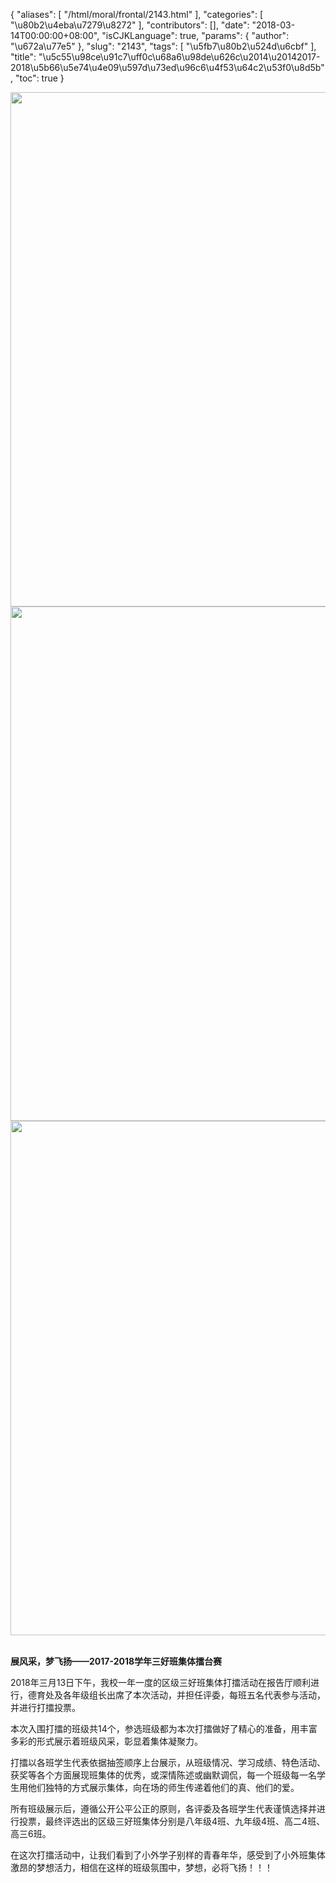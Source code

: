{
    "aliases": [
        "/html/moral/frontal/2143.html"
    ],
    "categories": [
        "\u80b2\u4eba\u7279\u8272"
    ],
    "contributors": [],
    "date": "2018-03-14T00:00:00+08:00",
    "isCJKLanguage": true,
    "params": {
        "author": "\u672a\u77e5"
    },
    "slug": "2143",
    "tags": [
        "\u5fb7\u80b2\u524d\u6cbf"
    ],
    "title": "\u5c55\u98ce\u91c7\uff0c\u68a6\u98de\u626c\u2014\u20142017-2018\u5b66\u5e74\u4e09\u597d\u73ed\u96c6\u4f53\u64c2\u53f0\u8d5b",
    "toc": true
}


<img
    src="https://cdn.tfls.online/mirror/full/dafae69bc50387d406b8be0e555c27496bf6a966.jpg"
    style="display:block;margin-left:auto;margin-right:auto;"
    decoding="async"
    fetchpriority="auto"
    loading="lazy"
    height="823"
    width="600"
/>
<img
    src="https://cdn.tfls.online/mirror/full/906cfe28e7c65e22a842ad011baea43119a564c2.jpg"
    style="display:block;margin-left:auto;margin-right:auto;"
    decoding="async"
    fetchpriority="auto"
    loading="lazy"
    height="823"
    width="600"
/>
<img
    src="https://cdn.tfls.online/mirror/full/d1f8d5d0a0e3a1a85b5428efa53c34e7c19e644f.jpg"
    style="display:block;margin-left:auto;margin-right:auto;"
    decoding="async"
    fetchpriority="auto"
    loading="lazy"
    height="823"
    width="600"
/> 












**展风采，梦飞扬——2017-2018学年三好班集体擂台赛**




2018年三月13日下午，我校一年一度的区级三好班集体打擂活动在报告厅顺利进行，德育处及各年级组长出席了本次活动，并担任评委，每班五名代表参与活动，并进行打擂投票。




本次入围打擂的班级共14个，参选班级都为本次打擂做好了精心的准备，用丰富多彩的形式展示着班级风采，彰显着集体凝聚力。       




打擂以各班学生代表依据抽签顺序上台展示，从班级情况、学习成绩、特色活动、获奖等各个方面展现班集体的优秀，或深情陈述或幽默调侃，每一个班级每一名学生用他们独特的方式展示集体，向在场的师生传递着他们的真、他们的爱。




所有班级展示后，遵循公开公平公正的原则，各评委及各班学生代表谨慎选择并进行投票，最终评选出的区级三好班集体分别是八年级4班、九年级4班、高二4班、高三6班。       




在这次打擂活动中，让我们看到了小外学子别样的青春年华，感受到了小外班集体激昂的梦想活力，相信在这样的班级氛围中，梦想，必将飞扬！！！




  



